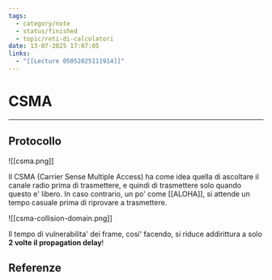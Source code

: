 ```yaml
---
tags:
  - category/note
  - status/finished
  - topic/reti-di-calcolatori
date: 13-07-2025 17:07:05
links:
  - "[[Lecture 05052025111914]]"
---
```

# CSMA
---
## Protocollo
![[csma.png]]

Il CSMA (Carrier Sense Multiple Access) ha come idea quella di ascoltare il canale radio prima di trasmettere, e quindi di trasmettere solo quando questo e' libero. In caso contrario, un po' come [[ALOHA]], si attende un tempo casuale prima di riprovare a trasmettere.

![[csma-collision-domain.png]]

Il tempo di vulnerabilita' dei frame, cosi' facendo, si riduce addirittura a solo **2 volte il propagation delay**!

## Referenze